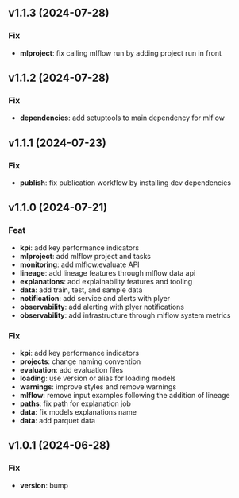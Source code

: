 ## v1.1.3 (2024-07-28)

### Fix

- **mlproject**: fix calling mlflow run by adding project run in front

## v1.1.2 (2024-07-28)

### Fix

- **dependencies**: add setuptools to main dependency for mlflow

## v1.1.1 (2024-07-23)

### Fix

- **publish**: fix publication workflow by installing dev dependencies

## v1.1.0 (2024-07-21)

### Feat

- **kpi**: add key performance indicators
- **mlproject**: add mlflow project and tasks
- **monitoring**: add mlflow.evaluate API
- **lineage**: add lineage features through mlflow data api
- **explanations**: add explainability features and tooling
- **data**: add train, test, and sample data
- **notification**: add service and alerts with plyer
- **observability**: add alerting with plyer notifications
- **observability**: add infrastructure through mlflow system metrics

### Fix

- **kpi**: add key performance indicators
- **projects**: change naming convention
- **evaluation**: add evaluation files
- **loading**: use version or alias for loading models
- **warnings**: improve styles and remove warnings
- **mlflow**: remove input examples following the addition of lineage
- **paths**: fix path for explanation job
- **data**: fix models explanations name
- **data**: add parquet data

## v1.0.1 (2024-06-28)

### Fix

- **version**: bump
